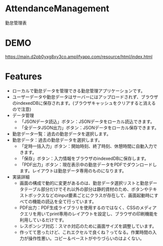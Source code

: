 # AttendanceManagement
勤怠管理表

# DEMO
https://main.d2pb0yxg8xy3co.amplifyapp.com/resource/html/index.html

# Features
* ローカルで勤怠データを管理できる勤怠管理アプリケーションです。
* ユーザーデータや勤怠データはサーバーにはアップロードされず、ブラウザのindexedDBに保存されます。(ブラウザキャッシュをクリアすると消えるので注意)
* データ管理
  * 「JSONデータ読込」ボタン：JSONデータをローカル読込できます。
  * 「全データJSON出力」ボタン：JSONデータをローカル保存できます。
* 勤怠データ一覧：過去の勤怠データを選択します。
* 勤怠データ：過去の勤怠データを選択します。
  * 「定時一括入力」ボタン：開始時刻、終了時刻、休憩時間に自動入力できます。
  * 「保存」ボタン：入力情報をブラウザのindexedDBに保存します。
  * 「PDF出力」ボタン：現在表示中の勤怠データをPDFでダウンロードします。レイアウトは勤怠データ専用のものになります。
* 実装詳細
  * 画面の構成で動的に変更があるのは、勤怠データ選択リストと勤怠データテーブル部分だけでそれ以外の部分は静的資材のため、ボタンやテキストボックスなどのinput要素ごとにクラスが存在して、画面起動時にすべての機能の読込を全て行っています。
  * PDF出力：PDF生成ライブラリを使用するのではなく、CSSのメディアクエリを用いてprint専用のレイアウトを設定し、ブラウザの印刷機能を利用しているだけです。
  * レスポンシブ対応：スマホ対応のために画面サイズを調整しています。
  * 作ってて思ったけど、これエクセルで良くね？ってなる。作業時間の入力が操作性悪い。コピー＆ペーストがやりづらいのはよくない。
